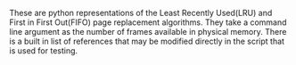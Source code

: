 These are python representations of the Least Recently Used(LRU) and First in First Out(FIFO) page replacement algorithms. They take a command line argument as the number of frames available in physical memory. There is a built in list of references that may be modified directly in the script that is used for testing.

